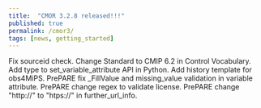 ```yaml
---
title:  "CMOR 3.2.8 released!!!"
published: true
permalink: /cmor3/
tags: [news, getting_started]
---
```


Fix sourceid check. Change Standard to CMIP 6.2 in Control Vocabulary. Add type to set_variable_attribute API in Python. Add history template for obs4MiPS. PrePARE fix _FillValue and missing_value validation in variable attribute. PrePARE change regex to validate license. PrePARE change "http://" to "htps://" in further_url_info.  

